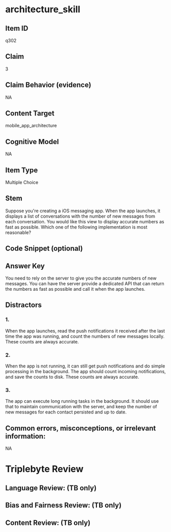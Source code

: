 # architecture_skill

## Item ID
q302

## Claim
3

## Claim Behavior (evidence)
NA

## Content Target
mobile_app_architecture

## Cognitive Model
NA

## Item Type
Multiple Choice

## Stem
Suppose you're creating a iOS messaging app. When the app launches, it displays a list of conversations with the number of new messages from each conversation. You would like this view to display accurate numbers as fast as possible. Which one of the following implementation is most reasonable?

## Code Snippet (optional)


## Answer Key
You need to rely on the server to give you the accurate numbers of new messages. You can have the server provide a dedicated API that can return the numbers as fast as possible and call it when the app launches.

## Distractors

### 1.
When the app launches, read the push notifications it received after the last time the app was running, and count the numbers of new messages locally. These counts are always accurate.

### 2.
When the app is not running, it can still get push notifications and do simple processing in the background. The app should count incoming notifications, and save the counts to disk. These counts are always accurate.

### 3.
The app can execute long running tasks in the background. It should use that to maintain communication with the server, and keep the number of new messages for each contact persisted and up to date.

## Common errors, misconceptions, or irrelevant information:
NA

# Triplebyte Review


## Language Review: (TB only)


## Bias and Fairness Review: (TB only)


## Content Review: (TB only)


